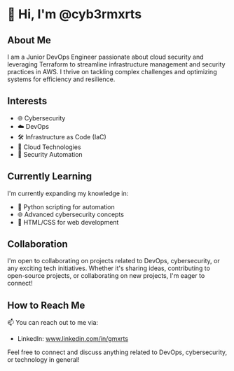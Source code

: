 # 👋 Hi, I'm @cyb3rmxrts

## About Me

I am a Junior DevOps Engineer passionate about cloud security and leveraging Terraform to streamline infrastructure management and security practices in AWS. 
I thrive on tackling complex challenges and optimizing systems for efficiency and resilience.

## Interests

- 🌐 Cybersecurity
- ☁️ DevOps
- 🛠️ Infrastructure as Code (IaC)
- 📡 Cloud Technologies
- 🔐 Security Automation

## Currently Learning

I'm currently expanding my knowledge in:
- 🐍 Python scripting for automation
- 🌐 Advanced cybersecurity concepts
- 🚀 HTML/CSS for web development

## Collaboration

I'm open to collaborating on projects related to DevOps, cybersecurity, or any exciting tech initiatives. 
Whether it's sharing ideas, contributing to open-source projects, or collaborating on new projects, I'm eager to connect!

## How to Reach Me

📫 You can reach out to me via:
- LinkedIn: www.linkedin.com/in/gmxrts

Feel free to connect and discuss anything related to DevOps, cybersecurity, or technology in general!


<!---
cyb3rmxrts/cyb3rmxrts is a ✨ special ✨ repository because its `README.md` (this file) appears on your GitHub profile.
You can click the Preview link to take a look at your changes.
--->
